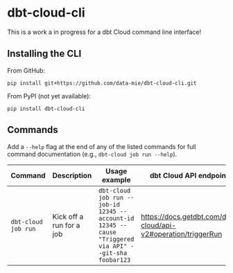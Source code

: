 # dbt-cloud-cli

This is a work a in progress for a dbt Cloud command line interface!

## Installing the CLI

From GitHub:

    pip install git+https://github.com/data-mie/dbt-cloud-cli.git

From PyPI (not yet available):

    pip install dbt-cloud-cli

## Commands

Add a `--help` flag at the end of any of the listed commands for full command documentation (e.g., `dbt-cloud job run --help`).

| Command | Description | Usage example | dbt Cloud API endpoint
| --- | --- | --- | --- |
| `dbt-cloud job run` | Kick off a run for a job | `dbt-cloud job run --job-id 12345 --account-id 12345 --cause "Triggered via API" --git-sha foobar123` | https://docs.getdbt.com/dbt-cloud/api-v2#operation/triggerRun |

